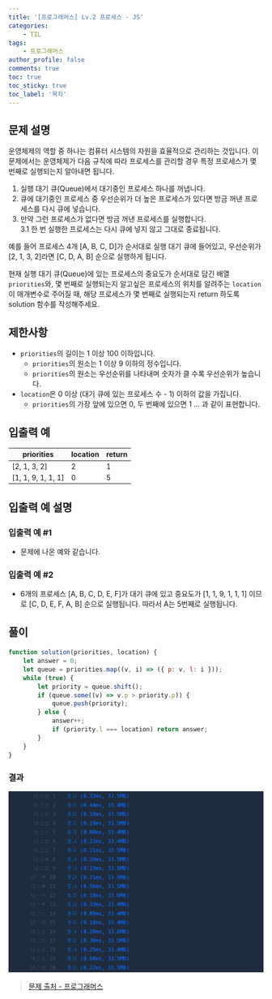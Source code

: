 ```yaml
---
title: '[프로그래머스] Lv.2 프로세스 - JS'
categories:
    - TIL
tags:
    - 프로그래머스
author_profile: false
comments: true
toc: true
toc_sticky: true
toc_label: '목차'
---
```


## 문제 설명

운영체제의 역할 중 하나는 컴퓨터 시스템의 자원을 효율적으로 관리하는 것입니다. 이 문제에서는 운영체제가 다음 규칙에 따라 프로세스를 관리할 경우 특정 프로세스가 몇 번째로 실행되는지 알아내면 됩니다.

1. 실행 대기 큐(Queue)에서 대기중인 프로세스 하나를 꺼냅니다.
2. 큐에 대기중인 프로세스 중 우선순위가 더 높은 프로세스가 있다면 방금 꺼낸 프로세스를 다시 큐에 넣습니다.
3. 만약 그런 프로세스가 없다면 방금 꺼낸 프로세스를 실행합니다.  
   3.1 한 번 실행한 프로세스는 다시 큐에 넣지 않고 그대로 종료됩니다.

예를 들어 프로세스 4개 [A, B, C, D]가 순서대로 실행 대기 큐에 들어있고, 우선순위가 [2, 1, 3, 2]라면 [C, D, A, B] 순으로 실행하게 됩니다.

현재 실행 대기 큐(Queue)에 있는 프로세스의 중요도가 순서대로 담긴 배열 `priorities`와, 몇 번째로 실행되는지 알고싶은 프로세스의 위치를 알려주는 `location`이 매개변수로 주어질 때, 해당 프로세스가 몇 번째로 실행되는지 return 하도록 solution 함수를 작성해주세요.

## 제한사항

-   `priorities`의 길이는 1 이상 100 이하입니다.
    -   `priorities`의 원소는 1 이상 9 이하의 정수입니다.
    -   `priorities`의 원소는 우선순위를 나타내며 숫자가 클 수록 우선순위가 높습니다.
-   `location`은 0 이상 (대기 큐에 있는 프로세스 수 - 1) 이하의 값을 가집니다.
    -   `priorities`의 가장 앞에 있으면 0, 두 번째에 있으면 1 … 과 같이 표현합니다.

## 입출력 예

| priorities         | location | return |
| ------------------ | -------- | ------ |
| [2, 1, 3, 2]       | 2        | 1      |
| [1, 1, 9, 1, 1, 1] | 0        | 5      |

## 입출력 예 설명

### 입출력 예 #1

-   문제에 나온 예와 같습니다.

### 입출력 예 #2

-   6개의 프로세스 [A, B, C, D, E, F]가 대기 큐에 있고 중요도가 [1, 1, 9, 1, 1, 1] 이므로 [C, D, E, F, A, B] 순으로 실행됩니다. 따라서 A는 5번째로 실행됩니다.

## 풀이

```javascript
function solution(priorities, location) {
    let answer = 0;
    let queue = priorities.map((v, i) => ({ p: v, l: i }));
    while (true) {
        let priority = queue.shift();
        if (queue.some((v) => v.p > priority.p)) {
            queue.push(priority);
        } else {
            answer++;
            if (priority.l === location) return answer;
        }
    }
}
```

### 결과

![result1](/assets/images/2023/10/27/algorithm-105-result1.png)

> [문제 출처 - 프로그래머스](https://school.programmers.co.kr/learn/courses/30/lessons/42587)
